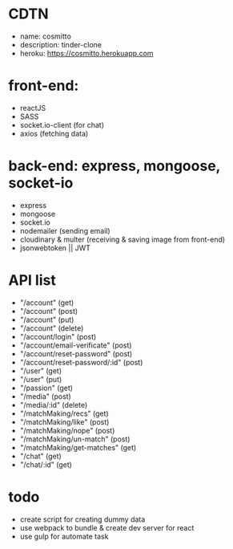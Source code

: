 # CDTN
- name: cosmitto
- description: tinder-clone
- heroku: https://cosmitto.herokuapp.com

# front-end: 
- reactJS
- SASS
- socket.io-client (for chat)
- axios (fetching data)

# back-end: express, mongoose, socket-io
- express
- mongoose
- socket.io
- nodemailer (sending email)
- cloudinary & multer (receiving & saving image from front-end)
- jsonwebtoken || JWT

# API list
- "/account"                        (get)
- "/account"                        (post)
- "/account"                        (put)
- "/account"                        (delete)
- "/account/login"                  (post)
- "/account/email-verificate"       (post)
- "/account/reset-password"         (post)
- "/account/reset-password/:id"     (post)
- "/user"                           (get)
- "/user"                           (put)
- "/passion"                        (get)
- "/media"                          (post)
- "/media/:id"                      (delete)
- "/matchMaking/recs"               (get)
- "/matchMaking/like"               (post)
- "/matchMaking/nope"               (post)
- "/matchMaking/un-match"           (post)
- "/matchMaking/get-matches"        (get)
- "/chat"                           (get)
- "/chat/:id"                       (get)

# todo
- create script for creating dummy data
- use webpack to bundle & create dev server for react
- use gulp for automate task 